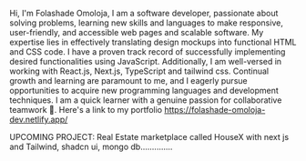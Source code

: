 Hi, I'm Folashade Omoloja, I am a software developer, passionate about solving problems, learning new skills and languages to make responsive, user-friendly, and accessible web pages and scalable software. My expertise lies in effectively translating design mockups into functional HTML and CSS code. I have a proven track record of successfully implementing desired functionalities using JavaScript. Additionally, I am well-versed in working with React.js, Next.js, TypeScript and tailwind css. Continual growth and learning are paramount to me, and I eagerly pursue opportunities to acquire new programming languages and development techniques. I am a quick learner with a genuine passion for collaborative teamwork 🤗. Here's a link to my portfolio https://folashade-omoloja-dev.netlify.app/

UPCOMING PROJECT: Real Estate marketplace called HouseX with next js and Tailwind, shadcn ui, mongo db..............
<!---
FolashadeOmoloja/FolashadeOmoloja is a ✨ special ✨ repository because its `README.md` (this file) appears on your GitHub profile.
You can click the Preview link to take a look at your changes.
--->
